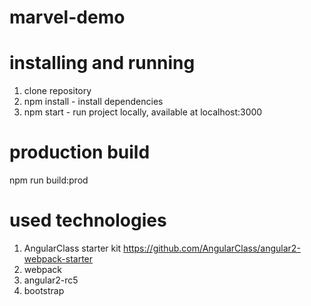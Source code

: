 # marvel-demo

# installing and running
1. clone repository
2. npm install - install dependencies
3. npm start - run project locally, available at localhost:3000

# production build
npm run build:prod

# used technologies
1. AngularClass starter kit https://github.com/AngularClass/angular2-webpack-starter
2. webpack
3. angular2-rc5
4. bootstrap